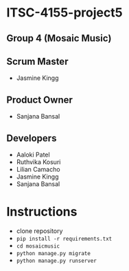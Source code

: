 # ITSC-4155-project5

## Group 4 (Mosaic Music)
## Scrum Master
- Jasmine Kingg

## Product Owner
- Sanjana Bansal


## Developers
- Aaloki Patel
- Ruthvika Kosuri
- Lilian Camacho
- Jasmine Kingg
- Sanjana Bansal


# Instructions
- clone repository
- `pip install -r requirements.txt`
- `cd mosaicmusic`
- `python manage.py migrate` 
- `python manage.py runserver` 
